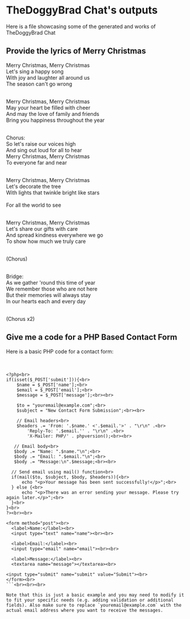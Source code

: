 # TheDoggyBrad Chat's outputs
Here is a file showcasing some of the generated and works of TheDoggyBrad Chat

## Provide the lyrics of Merry Christmas
Merry Christmas, Merry Christmas<br>
Let's sing a happy song<br>
With joy and laughter all around us<br>
The season can't go wrong<br><br>

Merry Christmas, Merry Christmas<br>
May your heart be filled with cheer<br>
And may the love of family and friends<br>
Bring you happiness throughout the year<br><br>

Chorus:<br>
So let's raise our voices high<br>
And sing out loud for all to hear<br>
Merry Christmas, Merry Christmas<br>
To everyone far and near<br><br>

Merry Christmas, Merry Christmas<br>
Let's decorate the tree<br>
With lights that twinkle bright like stars<br>  
For all the world to see<br><br>

Merry Christmas, Merry Christmas<br>
Let's share our gifts with care<br>
And spread kindness everywhere we go<br>
To show how much we truly care<br><br>

(Chorus)<br><br>

Bridge: <br>
As we gather 'round this time of year <br>
We remember those who are not here  <br>
But their memories will always stay  <br>
In our hearts each and every day  <br><br>

(Chorus x2)

## Give me a code for a PHP Based Contact Form
Here is a basic PHP code for a contact form:<br><br><br>

```<br>
<?php<br>
if(isset($_POST['submit'])){<br>
    $name = $_POST['name'];<br>
    $email = $_POST['email'];<br>
    $message = $_POST['message'];<br><br>

    $to = "youremail@example.com";<br>
    $subject = "New Contact Form Submission";<br><br>
    
    // Email headers<br>
    $headers .= 'From: '.$name.' <'.$email.'>' . "\r\n" .<br>
        'Reply-To: '.$email.'' . "\r\n" .<br>
        'X-Mailer: PHP/' . phpversion();<br><br>

   // Email body<br>
   $body .= "Name: ".$name."\n";<br>
   $body .= "Email: ".$email."\n";<br>
   $body .= "Message:\n".$message;<br><br>

  // Send email using mail() function<br>
  if(mail($to, $subject, $body, $headers)){<br>
      echo "<p>Your message has been sent successfully!</p>";<br>
  } else {<br>
      echo "<p>There was an error sending your message. Please try again later.</p>";<br>
  }<br>
}<br>
?><br><br>

<form method="post"><br>
  <label>Name:</label><br>
  <input type="text" name="name"><br><br>

  <label>Email:</label><br>
  <input type="email" name="email"><br><br>

  <label>Message:</label><br>
  <textarea name="message"></textarea><br>

<input type="submit" name="submit" value="Submit"><br>
</form><br>
```<br><br><br>

Note that this is just a basic example and you may need to modify it to fit your specific needs (e.g. adding validation or additional fields). Also make sure to replace `youremail@example.com` with the actual email address where you want to receive the messages.
